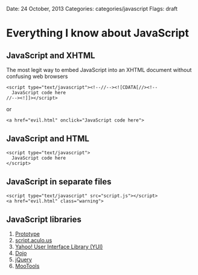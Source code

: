 Date: 24 October, 2013
Categories: categories/javascript
Flags: draft

# Everything I know about JavaScript

## JavaScript and XHTML

The most legit way to embed JavaScript into an XHTML document without confusing web browsers

    <script type="text/javascript"><!--//--><![CDATA[//><!--
      JavaScript code here
    //--><!]]></script>

or

    <a href="evil.html" onclick="JavaScript code here">

## JavaScript and HTML

    <script type="text/javascript">
      JavaScript code here
    </script>

## JavaScript in separate files

    <script type="text/javascript" src="script.js"></script>
    <a href="evil.html" class="warning">

## JavaScript libraries

1. [Prototype](http://www.prototypejs.org/)
1. [script.aculo.us](http://script.aculo.us/)
1. [Yahoo! User Interface Library (YUI)](http://developer.yahoo.com/yui/)
1. [Dojo](http://dojotoolkit.org/)
1. [jQuery](http://jquery.com/)
1. [MooTools](http://mootools.net/)


